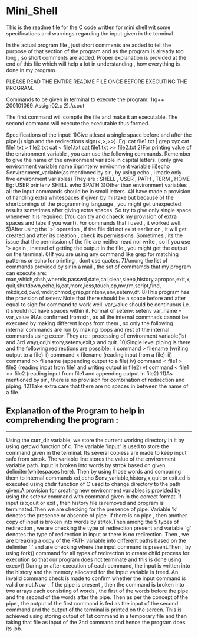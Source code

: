 # Mini_Shell

This is the readme file for the C code written for mini shell wit some specifications and warnings regarding the input given in the terminal.

In the actual program file , just short comments are added to tell the purpose of that section of the program and as the program is already too long , so short comments are added. Proper explanation is provided at the end of this file which will help a lot in understanding , how everything is done in my program.

PLEASE READ THE ENTIRE README FILE ONCE BEFORE EXECUTING THE PROGRAM.

Commands to be given in terminal to execute the program:
1)g++ 200101069_Assign02.c
2)./a.out

The first command will compile the file and make it an executable.
The second command will execute the executable thus formed.

Specifications of the input:
1)Give atleast a single space before and after the pipe(|) sign and the redirections sign(<,>,>>).
Eg: cat file1.txt | grep xyz
    cat file1.txt > file2.txt
    cat < file1.txt
    cat file1.txt >> file2.txt
2)For printing value of the environment variable , you can use the following commands.
  Remember to give the name of the environment variable in capital letters.
  i)only give environment variable name
  ii)printenv environment variable
  iii)echo $environment_variable(as mentioned by sir , by using echo , i made only five environment variables)
      They are : SHELL , USER , PATH , TERM , HOME
Eg: USER
    printenv SHELL
    evho $PATH
3)Other than environment variables , all the input commands should be in small letters.
4)I have made a provision of handling extra whitespaces if given by mistake but because of the shortcomings of the programming language , you might get unexpected results sometimes after giving extra spaces. So try to give only single space whenever it is required. (You can try and chaeck my provision of extra spaces and tabs if you want). For commands that i used , it worked well.
5)After using the '>' operation , if the file did not exist earlier on , it will get created and after its creation , check its permissions. Sometimes , its the issue that the permission of the file are neither read nor write , so if you use '> again , instead of getting the output in the file , you might get the output on the terminal.
6)If you are using any command like grep for matching patterns or echo for printing , dont use quotes.
7)Among the list of commands provided by sir in a mail , the set of commamds that my program can execute are:
man,which,chsh,whereis,passwd,date,cal,clear,sleep,history,apropos,exit,x,quit,shutdown,echo,ls,cat,more,less,touch,cp,mv,rm,script,find, mkdir,cd,pwd,rmdir,chmod,grep,printenv,env,setenv,df.
8)This program has the provision of setenv.Note that there should be a space before and after equal to sign for command to work well.
  var_value should be continuous i.e. it should not have spaces within it.
  Format of setenv:
  setenv var_name = var_value
9)As confirmed from sir , as all the internal commnads cannot be executed by making different loops from them , so only the following internal commands are run by making loops and rest of the internal commands using execv.
They are : processing of environment variable(1st and 3rd way),cd,history,setenv,exit,x and quit.
10)Single level piping is there and the following redirections are possible:
  i)   command > filename           (writing output to a file)
  ii)  command < filename           (reading input from a file)
  iii) command >> filename          (appending output to a file)
  iv)  command < file1 > file2      (reading input from file1 and writing output in file2)
  v)   command < file1 >> file2     (reading input from file1 and appending output in file2)
11)As mentioned by sir , there is no provision for combination of redirection and piping.
12)Take extra care that there are no spaces in between the name of a file.

Explanation of the Program to help in comprehending the program :
----------------------------------------------------------------
----------------------------------------------------------------

Using the curr_dir variable, we store the current working directory in it by using getcwd function of c. The variable 'input' is used to store the command given in the terminal. Its several copiess are made to keep input safe from strtok. The variable line stores the value of the environment variable path. Input is broken into words by strtok based on given delimiter(whitespaces here). Then by using those words and comparing them to internal commands cd,echo $env_variable,history,x,quit or exit.cd is executed using chdir function of C used to change directory to the path given.A provision for creating new environment variables is provided by using the setenv command with command given in the correct format. If input is x,quit or exit , then history file is removed and program is terminated.Then we are checking for the presence of pipe. Variable 'k' denotes the presence or absence of pipe. If there is no pipe , then another copy of input is broken into words by strtok.Then among the 5 types of redirection , we  are checking the type of redirection present and variable 'g' denotes the type of redirection in input or there is no redirection. Then , we are breaking a copy of the PATH variable into different paths based on the delimiter ':' and are checking where the input command is present.Then , by using fork() command for all types of redirection to create child process for execution so that our program does not terminate and this is done using execv().During or after execution of each command, the input is written into the history and the memory allocated for the input variable is freed. An invalid command check is made to confirm whether the input command is valid or not.Now , if the pipe is present , then the command is broken into two arrays each consisting of words , the first of the words before the pipe and the second of the words after the pipe. Then as per the concept of the pipe , the output of the first command is fed as the input of the second command and the output of the terminal is printed on the screen. This is achieved using storing output of 1st command in a temporary file and then taking that file as input of the 2nd command and hence the program does its job.
